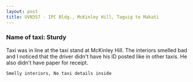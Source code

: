 ```yaml
---
layout: post
title: UVN357 - IPC Bldg., McKinley Hill, Taguig to Makati
---
```


### Name of taxi: Sturdy

Taxi was in line at the taxi stand at McKinley Hill. The interiors smelled bad and I noticed that the driver didn't have his ID posted like in other taxis. He also didn't have paper for receipt.

```Smelly interiors, No taxi details inside```
